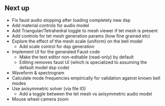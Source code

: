 ## Next up

- Fix faust audio stopping after loading completely new dsp
- Add material controls for audio model
- Add Triangular/Tetrahedral toggle to mesh viewer if tet mesh is present
- Add controls for tet mesh generation params (how fine grained etc)
- Explore the effect of the mesh scale (uniform) on the bell model
  - Add scale control for dsp generation
- Implement UI for the generated Faust code
  - Make the text editor non-editable (read-only) by default
  - Editing removes faust UI (which is specialized to assuming the default model dsp code)
- Waveform & spectrogram
- Calculate mode frequencies empirically for validation against known bell modes
- Use axisymmetric solver (via file IO)
  - Add a toggle between the tet mesh vs axisymmetric audio model
- Mouse wheel camera zoom
